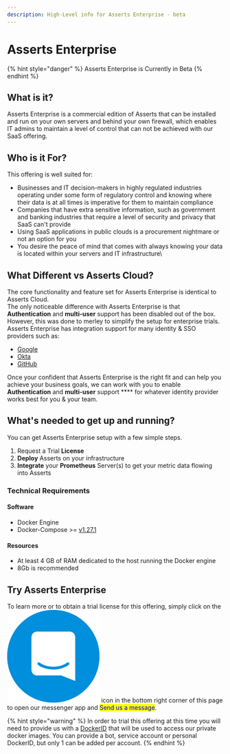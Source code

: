 ```yaml
---
description: High-Level info for Asserts Enterprise - beta
---
```


# Asserts Enterprise

{% hint style="danger" %}
Asserts Enterprise is Currently in Beta
{% endhint %}

## What is it?

Asserts Enterprise is a commercial edition of Asserts that can be installed and run on your own servers and behind your own firewall, which enables IT admins to maintain a level of control that can not be achieved with our SaaS offering.



## Who is it For? <a href="#authentication" id="authentication"></a>

This offering is well suited for:&#x20;

* Businesses and IT decision-makers in highly regulated industries operating under some form of regulatory control and knowing where their data is at all times is imperative for them to maintain compliance
* Companies that have extra sensitive information, such as government and banking industries that require a level of security and privacy that SaaS can't provide
* Using SaaS applications in public clouds is a procurement nightmare or not an option for you
* You desire the peace of mind that comes with always knowing your data is located within your servers and IT infrastructure\


## What Different vs Asserts Cloud? <a href="#authentication" id="authentication"></a>

The core functionality and feature set for Asserts Enterprise is identical to Asserts Cloud.\
The only noticeable difference with Asserts Enterprise is that **Authentication** and **multi-user** support has been disabled out of the box. \
However, this was done to merley to simplify the setup for enterprise trials. \
Asserts Enterprise has integration support for many identity & SSO providers such as:

* [Google](https://support.google.com/a/answer/60224?hl=en)
* [Okta](https://www.okta.com/)
* [GitHub](https://docs.github.com/en/enterprise-cloud@latest/authentication/authenticating-with-saml-single-sign-on/about-authentication-with-saml-single-sign-on)

Once your confident that Asserts Enterprise is the right fit and can help you achieve your business goals, we can work with you to enable **Authentication** and **multi-user** support **** for whatever identity provider works best for you & your team.



## What's needed to get up and running? <a href="#system-requirements" id="system-requirements"></a>

&#x20; You can get Asserts Enterprise setup with a few simple steps.

1. Request a Trial **License**
2. **Deploy** Asserts on your infrastructure
3. **Integrate** your **Prometheus** Server(s) to get your metric data flowing into Asserts

### Technical Requirements <a href="#system-requirements" id="system-requirements"></a>

#### Software

* Docker Engine
* Docker-Compose >= [v1.27.1](https://docs.docker.com/compose/release-notes/#1271)&#x20;

#### Resources

* At least 4 GB of RAM dedicated to the host running the Docker engine&#x20;
* 8Gb is recommended

## Try Asserts Enterprise <a href="#try-grafana-enterprise" id="try-grafana-enterprise"></a>

To learn more or to obtain a trial license for this offering, simply click on the <img src="../../.gitbook/assets/intercom-icon-27.jpg" alt="" data-size="line"> icon in the bottom right corner of this page to open our messenger app and <mark style="color:blue;">Send us a message</mark>.

{% hint style="warning" %}
In order to trial this offering at this time you will need to provide us with a [DockerID](https://docs.docker.com/docker-id/) that will be used to access our private docker images. You can provide a bot, service account or personal DockerID, but only 1 can be added per account.&#x20;
{% endhint %}
